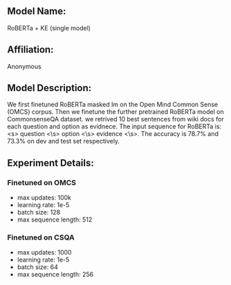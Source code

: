 ## Model Name: 

RoBERTa + KE (single model)

## Affiliation:
Anonymous

## Model Description:
We first finetuned RoBERTa masked lm on the Open Mind Common Sense (OMCS) corpus. 
Then we finetune the further pretrained RoBERTa model on CommonsenseQA dataset. 
we retrived 10 best sentences from wiki docs for each question and option as evidnece. 
The input sequence for RoBERTa is: \<s\> question <\s> option <\s> evidence <\s>.
The accuracy is 78.7\% and 73.3\% on dev and test set respectively. 

## Experiment Details:
### Finetuned on OMCS
+ max updates: 100k
+ learning rate: 1e-5
+ batch size: 128
+ max sequence length: 512


### Finetuned on CSQA
+ max updates: 1000
+ learning rate: 1e-5
+ batch size: 64
+ max sequence length: 256
